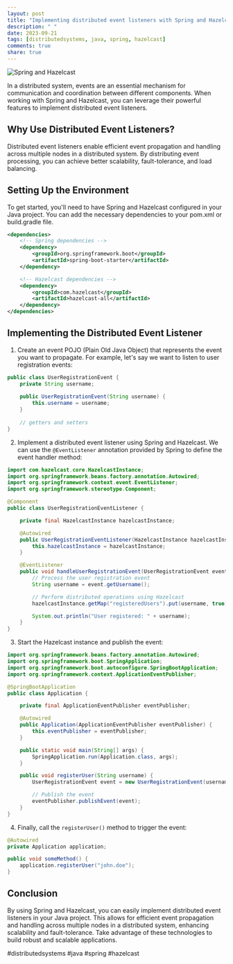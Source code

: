 ```yaml
---
layout: post
title: "Implementing distributed event listeners with Spring and Hazelcast in Java"
description: " "
date: 2023-09-21
tags: [distributedsystems, java, spring, hazelcast]
comments: true
share: true
---
```


![Spring and Hazelcast](https://example.com/spring-hazelcast.png)

In a distributed system, events are an essential mechanism for communication and coordination between different components. When working with Spring and Hazelcast, you can leverage their powerful features to implement distributed event listeners.

## Why Use Distributed Event Listeners?

Distributed event listeners enable efficient event propagation and handling across multiple nodes in a distributed system. By distributing event processing, you can achieve better scalability, fault-tolerance, and load balancing.

## Setting Up the Environment

To get started, you'll need to have Spring and Hazelcast configured in your Java project. You can add the necessary dependencies to your pom.xml or build.gradle file.

```xml
<dependencies>
    <!-- Spring dependencies -->
    <dependency>
        <groupId>org.springframework.boot</groupId>
        <artifactId>spring-boot-starter</artifactId>
    </dependency>

    <!-- Hazelcast dependencies -->
    <dependency>
        <groupId>com.hazelcast</groupId>
        <artifactId>hazelcast-all</artifactId>
    </dependency>
</dependencies>
```

## Implementing the Distributed Event Listener

1. Create an event POJO (Plain Old Java Object) that represents the event you want to propagate. For example, let's say we want to listen to user registration events:

```java
public class UserRegistrationEvent {
    private String username;
    
    public UserRegistrationEvent(String username) {
        this.username = username;
    }
    
    // getters and setters
}
```

2. Implement a distributed event listener using Spring and Hazelcast. We can use the `@EventListener` annotation provided by Spring to define the event handler method:

```java
import com.hazelcast.core.HazelcastInstance;
import org.springframework.beans.factory.annotation.Autowired;
import org.springframework.context.event.EventListener;
import org.springframework.stereotype.Component;

@Component
public class UserRegistrationEventListener {

    private final HazelcastInstance hazelcastInstance;

    @Autowired
    public UserRegistrationEventListener(HazelcastInstance hazelcastInstance) {
        this.hazelcastInstance = hazelcastInstance;
    }

    @EventListener
    public void handleUserRegistrationEvent(UserRegistrationEvent event) {
        // Process the user registration event
        String username = event.getUsername();

        // Perform distributed operations using Hazelcast
        hazelcastInstance.getMap("registeredUsers").put(username, true);

        System.out.println("User registered: " + username);
    }
}
```

3. Start the Hazelcast instance and publish the event:

```java
import org.springframework.beans.factory.annotation.Autowired;
import org.springframework.boot.SpringApplication;
import org.springframework.boot.autoconfigure.SpringBootApplication;
import org.springframework.context.ApplicationEventPublisher;

@SpringBootApplication
public class Application {

    private final ApplicationEventPublisher eventPublisher;

    @Autowired
    public Application(ApplicationEventPublisher eventPublisher) {
        this.eventPublisher = eventPublisher;
    }

    public static void main(String[] args) {
        SpringApplication.run(Application.class, args);
    }

    public void registerUser(String username) {
        UserRegistrationEvent event = new UserRegistrationEvent(username);

        // Publish the event
        eventPublisher.publishEvent(event);
    }
}
```

4. Finally, call the `registerUser()` method to trigger the event:

```java
@Autowired
private Application application;

public void someMethod() {
    application.registerUser("john.doe");
}
```

## Conclusion

By using Spring and Hazelcast, you can easily implement distributed event listeners in your Java project. This allows for efficient event propagation and handling across multiple nodes in a distributed system, enhancing scalability and fault-tolerance. Take advantage of these technologies to build robust and scalable applications.

#distributedsystems #java #spring #hazelcast
